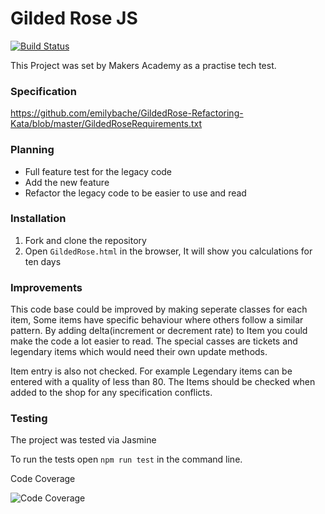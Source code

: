 # Gilded Rose JS

[![Build Status](https://travis-ci.org/JohnNewman1/GildedRoseTake2.svg?branch=master)](https://travis-ci.org/JohnNewman1/GildedRoseTake2)

This Project was set by Makers Academy as a practise tech test.

### Specification

https://github.com/emilybache/GildedRose-Refactoring-Kata/blob/master/GildedRoseRequirements.txt

### Planning

- Full feature test for the legacy code
- Add the new feature
- Refactor the legacy code to be easier to use and read

### Installation

1. Fork and clone the repository
2. Open ``GildedRose.html`` in the browser, It will show you calculations for ten days

### Improvements

This code base could be improved by making seperate classes for each item, Some items have specific behaviour where others follow a similar pattern. By adding delta(increment or decrement rate) to Item you could make the code a lot easier to read. The special casses are tickets and legendary items which would need their own update methods.

Item entry is also not checked. For example Legendary items can be entered with a quality of less than 80. The Items should be checked when added to the shop for any specification conflicts.

### Testing

The project was tested via Jasmine

To run the tests open ``npm run test`` in the command line.

Code Coverage

![Code Coverage](CodeCoverage.png)

